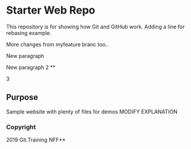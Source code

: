 # Starter Web Repo

This repository is for showing how Git and GitHub work. Adding a line for rebasing example.

More changes from myfeature branc too..

New paragraph

New paragraph 2 **

3

## Purpose

Sample website with plenty of files for demos MODIFY EXPLANATION


### Copyright 

2019 Git.Training NFF**
